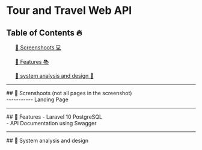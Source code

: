 # Tour and Travel Web API

## Table of Contents 🔥

<div class="">
<ol>
<a href="#screenshoot">💠 Screenshoots 💻</a>
</ol>

<ol>
<a href="#feature">💠 Features 📚</a>
</ol>

<ol>
<a href="#analysis">💠 system analysis and design 📂</a>
</ol>
</div>

<hr>

<div class="" id="screenshoot">
## 💠 Screnshoots (not all pages in the screenshot) <br>
----------- Landing Page

</div>

<hr>


<div class="" id="feature">
## 💠 Features
- Laravel 10 PostgreSQL<br>
- API Documentation using Swagger
</div>

<hr>

<div class="" id="analysis">
## 💠 System analysis and design


</div>






